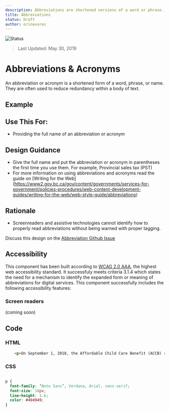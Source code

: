 ```yaml
---
description: Abbreviations are shortened versions of a word or phrase.
title: Abbreviations
status: Draft
author: orinevares
---
```


![Status](https://img.shields.io/badge/Recommended-Draft-orange.svg)

> Last Updated: May 30, 2019

# Abbreviations & Acronyms
An abbreviation or acronym is a shortened form of a word, phrase, or name. They are often used to reduce redundancy within a body of text.

## Example
<component-preview path="components/abbreviations/sample.html" height="100px" width="800px"> </component-preview>

## Use This For:
* Providing the full name of an abbreviation or acronym

## Design Guidance
* Give the full name and put the abbreviation or acronym in parentheses the first time you use them. For example, Provincial sales tax (PST)
* For more information on using abbreviations and acronyms read the guide on [Writing for the Web] (https://www2.gov.bc.ca/gov/content/governments/services-for-government/policies-procedures/web-content-development-guides/writing-for-the-web/web-style-guide/abbreviations)

## Rationale
* Screenreaders and assistive technologies cannot identify how to properly read abbreviations without being warned with proper tagging.

Discuss this design on the [Abbreviation Github Issue](https://github.com/bcgov/design-system/issues/191)

## Accessibility
This component has been built according to [WCAG 2.0 AAA](https://www.w3.org/TR/WCAG20/), the highest web accessibility standard. It successfuly meets criteria 3.1.4 which states the need for a mechanism to identify the expanded form or meaning of abbreviations for digital services. This component successfully includes the following accessibility features:

### Screen readers
(coming soon)

## Code

### HTML

```html
    <p>On September 1, 2018, the Affordable Child Care Benefit (ACCB) replaced the Child Care Subsidy. Parents who need financial help with childcare should apply for the new <abbr title="Affordable Child Care Benefit">ACCB</abbr></p>
```

### CSS
```css

p {
  font-family: ‘Noto Sans’, Verdana, Arial, sans-serif;
  font-size: 18px;
  line-height: 1.6;
  color: #494949;
}

```
